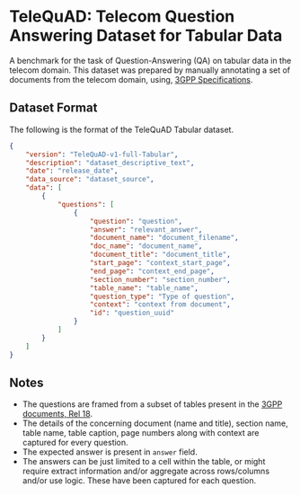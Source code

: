 # TeleQuAD: Telecom Question Answering Dataset for Tabular Data

A benchmark for the task of Question-Answering (QA) on tabular data in the telecom domain. This dataset was prepared by manually annotating a set of documents from the telecom domain, using, [3GPP Specifications](https://www.3gpp.org/specifications). 

## Dataset Format

The following is the format of the TeleQuAD Tabular dataset.

```json
{
    "version": "TeleQuAD-v1-full-Tabular",
    "description": "dataset_descriptive_text",
    "date": "release_date",
    "data_source": "dataset_source",
    "data": [
        {
            "questions": [
                {
                    "question": "question",
                    "answer": "relevant_answer",
                    "document_name": "document_filename",
                    "doc_name": "document_name",
                    "document_title": "document_title",
                    "start_page": "context_start_page",
                    "end_page": "context_end_page",
                    "section_number": "section_number",
                    "table_name": "table_name",
                    "question_type": "Type of question",
                    "context": "context from document",
                    "id": "question_uuid"
                }
            ]
        }
    ]
}
```

## Notes
- The questions are framed from a subset of tables present in the [3GPP documents, Rel 18](https://www.3gpp.org/specifications-technologies/releases/release-18). 
- The details of the concerning document (name and title), section name, table name, table caption, page numbers along with context are captured for every question. 
- The expected answer is present in `answer` field. 
- The answers can be just limited to a cell within the table, or might require extract information and/or aggregate across rows/columns and/or use logic. These have been captured for each question.
